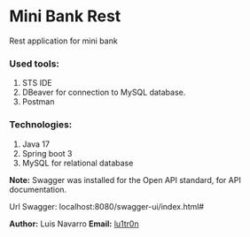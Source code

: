 
# Mini Bank Rest
Rest application for mini bank

### Used tools:

 1. STS IDE 
 2. DBeaver for connection to MySQL database. 
 3. Postman

### Technologies:

 1. Java 17 
 2. Spring boot 3 
 3. MySQL for relational database

**Note:** Swagger was installed for the Open API standard, for API documentation.

Url Swagger: localhost:8080/swagger-ui/index.html#

**Author:** Luis Navarro
**Email:** [lu1tr0n](lu1tr0n.developer@gmail.com)
